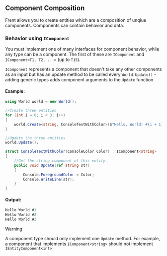 ## Component Composition
Frent allows you to create entities which are a composition of unqiue components. Components can contain behavior and data.
### Behavior using `IComponent`

You must implement one of many interfaces for component behavior, while any type can be a component. The first of these are `IComponent` and `IComponent<T1, T2, ...>` (up to `T15`).

`IComponent` represents a component that doesn't take any other components as an input but has an update method to be called every `World.Update()` - adding generic types adds component arguments to the `Update` function.

#### Example:

```csharp
using World world = new World();

//Create three entities
for (int i = 0; i < 3; i++)
{
    world.Create<string, ConsoleTextWithColor>($"Hello, World! #{i + 1}", new(ConsoleColor.Blue));
}

//Update the three entities
world.Update();

struct ConsoleTextWithColor(ConsoleColor Color) : IComponent<string>
{
    //Get the string component of this entity.
    public void Update(ref string str)
    {
        Console.ForegroundColor = Color;
        Console.WriteLine(str);
    }
}
```

#### Output:
```csharp
Hello World #1
Hello World #2
Hello World #3
```

> [!WARNING]
> A component type should only implement one `Update` method. For example, a component that implements `IComponent<string>` should not implement `IEntityComponent<int>`